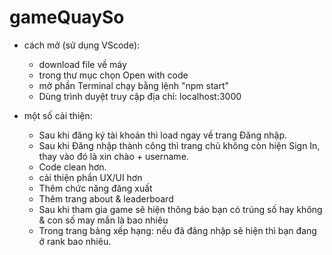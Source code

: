 # gameQuaySo

* cách mở (sử dụng VScode):
  - download file về máy
  - trong thư mục chọn Open with code
  - mở phần Terminal chạy bằng lệnh "npm start"
  - Dùng trình duyệt truy cập địa chỉ: localhost:3000
  
 * một số cải thiện:
    - Sau khi đăng ký tài khoản thì load ngay về trang Đăng nhập.
    - Sau khi Đăng nhập thành công thì trang chủ không còn hiện Sign In, thay vào đó là xin chào + username.
    - Code clean hơn.
    - cải thiện phần UX/UI hơn
    - Thêm chức năng đăng xuất
    - Thêm trang about & leaderboard
    - Sau khi tham gia game sẽ hiện thông báo bạn có trúng số hay không & con số may mắn là bao nhiêu
    - Trong trang bảng xếp hạng: nếu đã đăng nhập sẽ hiện thì bạn đang ở rank bao nhiêu.
